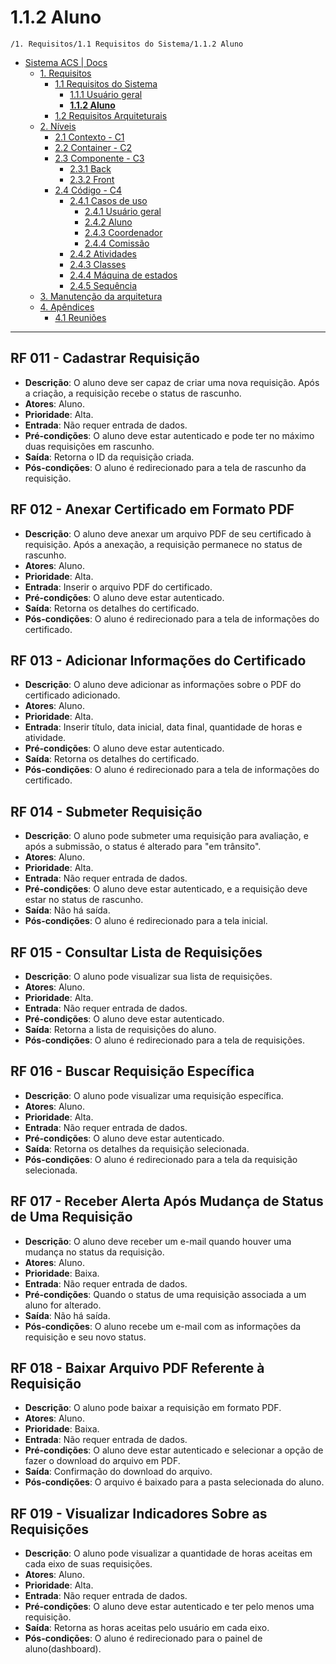 # 1.1.2 Aluno

`/1. Requisitos/1.1 Requisitos do Sistema/1.1.2 Aluno`

* [Sistema ACS | Docs](../../../README.md)
  * [1. Requisitos](../../../1.%20Requisitos/README.md)
    * [1.1 Requisitos do Sistema](../../../1.%20Requisitos/1.1%20Requisitos%20do%20Sistema/README.md)
      * [1.1.1 Usuário geral](../../../1.%20Requisitos/1.1%20Requisitos%20do%20Sistema/1.1.1%20Usu%C3%A1rio%20geral/README.md)
      * [**1.1.2 Aluno**](../../../1.%20Requisitos/1.1%20Requisitos%20do%20Sistema/1.1.2%20Aluno/README.md)
    * [1.2 Requisitos Arquiteturais](../../../1.%20Requisitos/1.2%20Requisitos%20Arquiteturais/README.md)
  * [2. Níveis](../../../2.%20N%C3%ADveis/README.md)
    * [2.1 Contexto - C1](../../../2.%20N%C3%ADveis/2.1%20Contexto%20-%20C1/README.md)
    * [2.2 Container - C2](../../../2.%20N%C3%ADveis/2.2%20Container%20-%20C2/README.md)
    * [2.3 Componente - C3](../../../2.%20N%C3%ADveis/2.3%20Componente%20-%20C3/README.md)
      * [2.3.1 Back](../../../2.%20N%C3%ADveis/2.3%20Componente%20-%20C3/2.3.1%20Back/README.md)
      * [2.3.2 Front](../../../2.%20N%C3%ADveis/2.3%20Componente%20-%20C3/2.3.2%20Front/README.md)
    * [2.4 Código - C4](../../../2.%20N%C3%ADveis/2.4%20C%C3%B3digo%20-%20C4/README.md)
      * [2.4.1 Casos de uso](../../../2.%20N%C3%ADveis/2.4%20C%C3%B3digo%20-%20C4/2.4.1%20Casos%20de%20uso/README.md)
        * [2.4.1 Usuário geral](../../../2.%20N%C3%ADveis/2.4%20C%C3%B3digo%20-%20C4/2.4.1%20Casos%20de%20uso/2.4.1%20Usu%C3%A1rio%20geral/README.md)
        * [2.4.2 Aluno](../../../2.%20N%C3%ADveis/2.4%20C%C3%B3digo%20-%20C4/2.4.1%20Casos%20de%20uso/2.4.2%20Aluno/README.md)
        * [2.4.3 Coordenador](../../../2.%20N%C3%ADveis/2.4%20C%C3%B3digo%20-%20C4/2.4.1%20Casos%20de%20uso/2.4.3%20Coordenador/README.md)
        * [2.4.4 Comissão](../../../2.%20N%C3%ADveis/2.4%20C%C3%B3digo%20-%20C4/2.4.1%20Casos%20de%20uso/2.4.4%20Comiss%C3%A3o/README.md)
      * [2.4.2 Atividades](../../../2.%20N%C3%ADveis/2.4%20C%C3%B3digo%20-%20C4/2.4.2%20Atividades/README.md)
      * [2.4.3 Classes](../../../2.%20N%C3%ADveis/2.4%20C%C3%B3digo%20-%20C4/2.4.3%20Classes/README.md)
      * [2.4.4 Máquina de estados](../../../2.%20N%C3%ADveis/2.4%20C%C3%B3digo%20-%20C4/2.4.4%20M%C3%A1quina%20de%20estados/README.md)
      * [2.4.5 Sequência](../../../2.%20N%C3%ADveis/2.4%20C%C3%B3digo%20-%20C4/2.4.5%20Sequ%C3%AAncia/README.md)
  * [3. Manutenção da arquitetura](../../../3.%20Manuten%C3%A7%C3%A3o%20da%20arquitetura/README.md)
  * [4. Apêndices](../../../4.%20Ap%C3%AAndices/README.md)
    * [4.1 Reuniões](../../../4.%20Ap%C3%AAndices/4.1%20Reuni%C3%B5es/README.md)

---

## RF 011 - Cadastrar Requisição
- **Descrição**: O aluno deve ser capaz de criar uma nova requisição. Após a criação, a requisição recebe o status de 
rascunho.
- **Atores**: Aluno.
- **Prioridade**: Alta.
- **Entrada**: Não requer entrada de dados.
- **Pré-condições**: O aluno deve estar autenticado e pode ter no máximo duas requisições em rascunho.
- **Saída**: Retorna o ID da requisição criada.
- **Pós-condições**: O aluno é redirecionado para a tela de rascunho da requisição.

## RF 012 - Anexar Certificado em Formato PDF
- **Descrição**: O aluno deve anexar um arquivo PDF de seu certificado à requisição. Após a anexação, a requisição 
permanece no status de rascunho.
- **Atores**: Aluno.
- **Prioridade**: Alta.
- **Entrada**: Inserir o arquivo PDF do certificado.
- **Pré-condições**: O aluno deve estar autenticado.
- **Saída**: Retorna os detalhes do certificado.
- **Pós-condições**: O aluno é redirecionado para a tela de informações do certificado.

## RF 013 - Adicionar Informações do Certificado
- **Descrição**: O aluno deve adicionar as informações sobre o PDF do certificado adicionado.
- **Atores**: Aluno.
- **Prioridade**: Alta.
- **Entrada**: Inserir título, data inicial, data final, quantidade de horas e atividade.
- **Pré-condições**: O aluno deve estar autenticado.
- **Saída**: Retorna os detalhes do certificado.
- **Pós-condições**: O aluno é redirecionado para a tela de informações do certificado.

## RF 014 - Submeter Requisição
- **Descrição**: O aluno pode submeter uma requisição para avaliação, e após a submissão, o status é alterado para 
"em trânsito".
- **Atores**: Aluno.
- **Prioridade**: Alta.
- **Entrada**: Não requer entrada de dados.
- **Pré-condições**: O aluno deve estar autenticado, e a requisição deve estar no status de rascunho.
- **Saída**: Não há saída.
- **Pós-condições**: O aluno é redirecionado para a tela inicial.

## RF 015 - Consultar Lista de Requisições
- **Descrição**: O aluno pode visualizar sua lista de requisições.
- **Atores**: Aluno.
- **Prioridade**: Alta.
- **Entrada**: Não requer entrada de dados.
- **Pré-condições**: O aluno deve estar autenticado.
- **Saída**: Retorna a lista de requisições do aluno.
- **Pós-condições**: O aluno é redirecionado para a tela de requisições.

## RF 016 - Buscar Requisição Específica
- **Descrição**: O aluno pode visualizar uma requisição específica.
- **Atores**: Aluno.
- **Prioridade**: Alta.
- **Entrada**: Não requer entrada de dados.
- **Pré-condições**: O aluno deve estar autenticado.
- **Saída**: Retorna os detalhes da requisição selecionada.
- **Pós-condições**: O aluno é redirecionado para a tela da requisição selecionada.

## RF 017 - Receber Alerta Após Mudança de Status de Uma Requisição
- **Descrição**: O aluno deve receber um e-mail quando houver uma mudança no status da requisição.
- **Atores**: Aluno.
- **Prioridade**: Baixa.
- **Entrada**: Não requer entrada de dados.
- **Pré-condições**: Quando o status de uma requisição associada a um aluno for alterado.
- **Saída**: Não há saída.
- **Pós-condições**: O aluno recebe um e-mail com as informações da requisição e seu novo status.

## RF 018 - Baixar Arquivo PDF Referente à Requisição
- **Descrição**: O aluno pode baixar a requisição em formato PDF.
- **Atores**: Aluno.
- **Prioridade**: Baixa.
- **Entrada**: Não requer entrada de dados.
- **Pré-condições**: O aluno deve estar autenticado e selecionar a opção de fazer o download do arquivo em PDF.
- **Saída**: Confirmação do download do arquivo.
- **Pós-condições**: O arquivo é baixado para a pasta selecionada do aluno.

## RF 019 - Visualizar Indicadores Sobre as Requisições
- **Descrição**: O aluno pode visualizar a quantidade de horas aceitas em cada eixo de suas requisições.
- **Atores**: Aluno.
- **Prioridade**: Alta.
- **Entrada**: Não requer entrada de dados.
- **Pré-condições**: O aluno deve estar autenticado e ter pelo menos uma requisição.
- **Saída**: Retorna as horas aceitas pelo usuário em cada eixo.
- **Pós-condições**: O aluno é redirecionado para o painel de aluno(dashboard).
